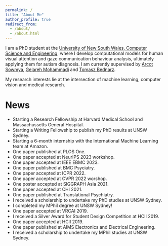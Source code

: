 ```yaml
---
permalink: /
title: "About Me"
author_profile: true
redirect_from: 
  - /about/
  - /about.html
---
```

I am a PhD student at the [University of New South Wales, Computer Science and Engineering](https://www.unsw.edu.au/engineering/our-schools/computer-science-and-engineering), where I develop computational models for human visual attention and gaze communication behaviour analysis, ultimately applying them for autism diagnosis.
I am currently supervised by [Arcot Sowmya](https://research.unsw.edu.au/people/professor-arcot-sowmya), [Gelareh Mohammadi](https://www.gelarehmohammadi.com/Home.html) and [Tomasz Bednarz](https://tomaszbednarz.net/).

My research interests lie at the intersection of machine learning, computer vision and medical research.

News
======
- Starting a Research Fellowship at Harvard Medical School and Massachussetts General Hospital.
- Starting a Writing Fellowship to publish my PhD results at UNSW Sydney.
- Starting a 6-month internship with the International Machine Learning team at Amazon.
- One paper published at PLOS One.
- One paper accepted at NeurIPS 2023 workshop.
- One paper accepted at IEEE EBMC 2023.
- One paper published at BMC Psyciatry.
- One paper accepted at ICPR 2022.
- One paper accepted at CVPR 2022 worshop.
- One poster accepted at SIGGRAPH Asia 2021.
- One paper accepted at CHI 2021.
- One paper published at Translational Psychiatry.
- I received a scholarship to undertake my PhD studies at UNSW Sydney.
- I completed my MPhil degree at UNSW Sydney!
- One paper accepted at VRCAI 2019.
- I received a Silver Award for Student Design Competition at HCII 2019.
- One paper accepted at HCII 2019.
- One paper published at AIMS Electronics and Electrical Engineering.
- I received a scholarship to undertake my MPhil studies at UNSW Sydney.


